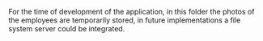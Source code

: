 For the time of development of the application, in this folder the photos of the employees are temporarily stored, in future implementations a file system server could be integrated.